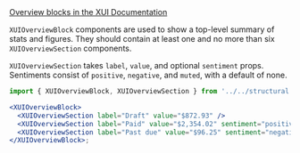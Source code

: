 <div class="xui-margin-vertical">
	<a href="../section-compounds-displayingdata-overviewblock.html" isDocLink>Overview blocks in the XUI Documentation</a>
</div>

`XUIOverviewBlock` components are used to show a top-level summary of stats and figures. They should contain at least one and no more than six `XUIOverviewSection` components.

`XUIOverviewSection` takes `label`, `value`, and optional `sentiment` props. Sentiments consist of `positive`, `negative`, and `muted`, with a default of none.

```jsx harmony
import { XUIOverviewBlock, XUIOverviewSection } from '../../structural';

<XUIOverviewBlock>
  <XUIOverviewSection label="Draft" value="$872.93" />
  <XUIOverviewSection label="Paid" value="$2,354.02" sentiment="positive" />
  <XUIOverviewSection label="Past due" value="$96.25" sentiment="negative" />
</XUIOverviewBlock>;
```
